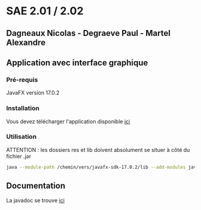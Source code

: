 # SAE 2.01 / 2.02
Dagneaux Nicolas - Degraeve Paul - Martel Alexandre
---

## Application avec interface graphique

### Pré-requis

JavaFX version 17.0.2

### Installation

Vous devez télécharger l'application disponible [ici](https://nextcloud.univ-lille.fr/index.php/s/mSnaDHGyFdB8MPo)

### Utilisation

ATTENTION : les dossiers res et lib doivent absolument se situer à côté du fichier .jar

```Bash
java --module-path /chemin/vers/javafx-sdk-17.0.2/lib --add-modules javafx.controls,javafx.fxml -jar Affectator-SIMULATOR3000.jar
```

## Documentation

La javadoc se trouve [ici](https://pandab1.github.io)